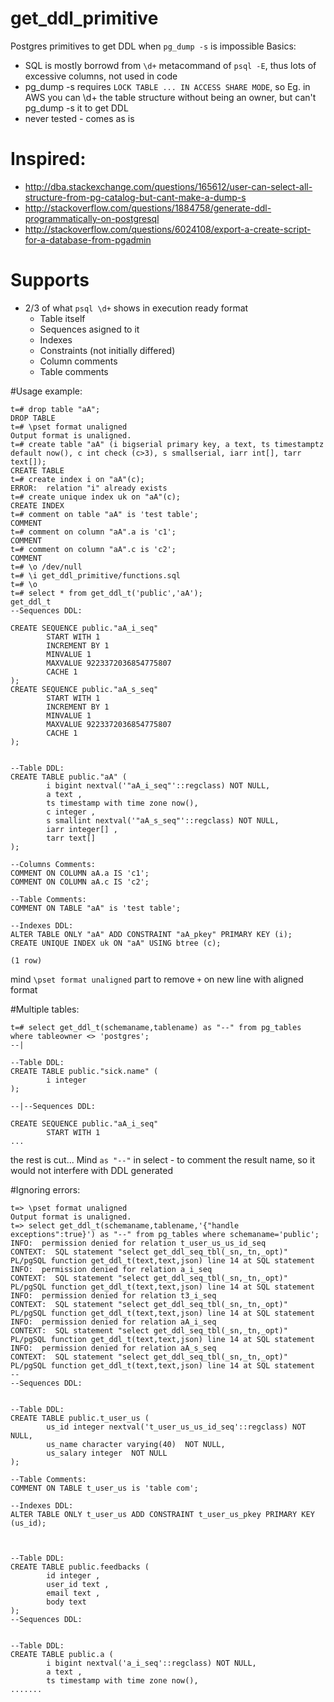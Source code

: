 # get_ddl_primitive
Postgres primitives to get DDL when `pg_dump -s` is impossible
Basics:
* SQL is mostly borrowd from `\d+` metacommand of `psql -E`, thus lots of excessive columns, not used in code
* pg_dump -s requires `LOCK TABLE ... IN ACCESS SHARE MODE`, so Eg. in AWS you can \d+ the table structure without being an owner, but can't pg_dump -s it to get DDL
* never tested - comes as is

# Inspired:
* http://dba.stackexchange.com/questions/165612/user-can-select-all-structure-from-pg-catalog-but-cant-make-a-dump-s
* http://stackoverflow.com/questions/1884758/generate-ddl-programmatically-on-postgresql
* http://stackoverflow.com/questions/6024108/export-a-create-script-for-a-database-from-pgadmin

# Supports
* 2/3 of what `psql \d+` shows in execution ready format
  * Table itself
  * Sequences asigned to it
  * Indexes
  * Constraints (not initially differed)
  * Column comments
  * Table comments

#Usage example: 
```
t=# drop table "aA";
DROP TABLE
t=# \pset format unaligned
Output format is unaligned.
t=# create table "aA" (i bigserial primary key, a text, ts timestamptz default now(), c int check (c>3), s smallserial, iarr int[], tarr text[]);
CREATE TABLE
t=# create index i on "aA"(c);
ERROR:  relation "i" already exists
t=# create unique index uk on "aA"(c);
CREATE INDEX
t=# comment on table "aA" is 'test table';
COMMENT
t=# comment on column "aA".a is 'c1';
COMMENT
t=# comment on column "aA".c is 'c2';
COMMENT
t=# \o /dev/null
t=# \i get_ddl_primitive/functions.sql
t=# \o
t=# select * from get_ddl_t('public','aA');
get_ddl_t
--Sequences DDL:

CREATE SEQUENCE public."aA_i_seq"
        START WITH 1
        INCREMENT BY 1
        MINVALUE 1
        MAXVALUE 9223372036854775807
        CACHE 1
);
CREATE SEQUENCE public."aA_s_seq"
        START WITH 1
        INCREMENT BY 1
        MINVALUE 1
        MAXVALUE 9223372036854775807
        CACHE 1
);


--Table DDL:
CREATE TABLE public."aA" (
        i bigint nextval('"aA_i_seq"'::regclass) NOT NULL,
        a text ,
        ts timestamp with time zone now(),
        c integer ,
        s smallint nextval('"aA_s_seq"'::regclass) NOT NULL,
        iarr integer[] ,
        tarr text[]
);

--Columns Comments:
COMMENT ON COLUMN aA.a IS 'c1';
COMMENT ON COLUMN aA.c IS 'c2';

--Table Comments:
COMMENT ON TABLE "aA" is 'test table';

--Indexes DDL:
ALTER TABLE ONLY "aA" ADD CONSTRAINT "aA_pkey" PRIMARY KEY (i);
CREATE UNIQUE INDEX uk ON "aA" USING btree (c);

(1 row)
```
mind `\pset format unaligned` part to remove `+` on new line with aligned format

#Multiple tables:
```
t=# select get_ddl_t(schemaname,tablename) as "--" from pg_tables where tableowner <> 'postgres';
--|

--Table DDL:
CREATE TABLE public."sick.name" (
        i integer
);

--|--Sequences DDL:

CREATE SEQUENCE public."aA_i_seq"
        START WITH 1
...
```
the rest is cut...
Mind `as "--"` in select  - to comment the result name, so it would not interfere with DDL generated

#Ignoring errors:
```
t=> \pset format unaligned
Output format is unaligned.
t=> select get_ddl_t(schemaname,tablename,'{"handle exceptions":true}') as "--" from pg_tables where schemaname='public';
INFO:  permission denied for relation t_user_us_us_id_seq
CONTEXT:  SQL statement "select get_ddl_seq_tbl(_sn,_tn,_opt)"
PL/pgSQL function get_ddl_t(text,text,json) line 14 at SQL statement
INFO:  permission denied for relation a_i_seq
CONTEXT:  SQL statement "select get_ddl_seq_tbl(_sn,_tn,_opt)"
PL/pgSQL function get_ddl_t(text,text,json) line 14 at SQL statement
INFO:  permission denied for relation t3_i_seq
CONTEXT:  SQL statement "select get_ddl_seq_tbl(_sn,_tn,_opt)"
PL/pgSQL function get_ddl_t(text,text,json) line 14 at SQL statement
INFO:  permission denied for relation aA_i_seq
CONTEXT:  SQL statement "select get_ddl_seq_tbl(_sn,_tn,_opt)"
PL/pgSQL function get_ddl_t(text,text,json) line 14 at SQL statement
INFO:  permission denied for relation aA_s_seq
CONTEXT:  SQL statement "select get_ddl_seq_tbl(_sn,_tn,_opt)"
PL/pgSQL function get_ddl_t(text,text,json) line 14 at SQL statement
--
--Sequences DDL:


--Table DDL:
CREATE TABLE public.t_user_us (
        us_id integer nextval('t_user_us_us_id_seq'::regclass) NOT NULL,
        us_name character varying(40)  NOT NULL,
        us_salary integer  NOT NULL
);

--Table Comments:
COMMENT ON TABLE t_user_us is 'table com';

--Indexes DDL:
ALTER TABLE ONLY t_user_us ADD CONSTRAINT t_user_us_pkey PRIMARY KEY (us_id);



--Table DDL:
CREATE TABLE public.feedbacks (
        id integer ,
        user_id text ,
        email text ,
        body text
);
--Sequences DDL:


--Table DDL:
CREATE TABLE public.a (
        i bigint nextval('a_i_seq'::regclass) NOT NULL,
        a text ,
        ts timestamp with time zone now(),
.......
```


